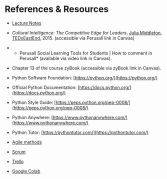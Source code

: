 # References & Resources

- [Lecture Notes](notes/m09lecture.pdf)

- *Cultural Intelligence: The Competitive Edge for Leaders*, [Julia Middleton](https://en.wikipedia.org/wiki/Julia_Middleton), [TEDxEastEnd](https://www.ted.com/about/programs-initiatives/tedx-program), 2015. (accessible via Perusall link in Canvas)

- * Perusall Social Learning Tools for Students | How to comment in Perusall* (available via video link in Canvas).

- Chapter 13 of the course zyBook (accessible via zyBook link in
  Canvas).

- Python Software Foundation: [https://python.org/](https://python.org/)
- Official Python Documentation: [https://docs.python.org/](https://docs.python.org/)
- Python Style Guide: [https://peps.python.org/pep-0008/](https://peps.python.org/pep-0008/)
- Python Anywhere: [https://www.pythonanywhere.com/](https://www.pythonanywhere.com/)
- Python Tutor: [https://pythontutor.com/](https://pythontutor.com/)

- [Agile methods](https://www.agilealliance.org/)
- [Scrum](https://www.scrum.org/)
- [Trello](https://trello.com/)
- [Google Colab](https://colab.google/)

